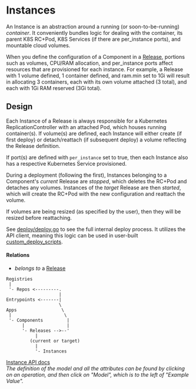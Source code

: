 # Instances

An Instance is an abstraction around a running (or soon-to-be-running)
_container_. It conveniently bundles logic for dealing with the container,
its parent K8S RC+Pod, K8S Services (if there are per_instance ports), and
mountable cloud volumes.

When you define the configuration of a Component in a [Release](releases.md),
portions such as volumes, CPU/RAM allocation, and per_instance ports affect
resources that are provisioned for each instance. For example, a Release with 1
volume defined, 1 container defined, and ram.min set to 1Gi will result in
allocating 3 containers, each with its own volume attached (3 total), and each
with 1Gi RAM reserved (3Gi total).

## Design

Each Instance of a Release is always responsible for a Kubernetes
ReplicationController with an attached Pod, which houses running container(s).
If volume(s) are defined, each Instance will either create (if first deploy) or
detach/reattach (if subsequent deploy) a volume reflecting the Release
definition.

If port(s) are defined with `per_instance` set to true, then each Instance also
has a respective Kubernetes Service provisioned.

During a deployment (following the first), Instances belonging to a Component's
_current_ Release are *stopped*, which deletes the RC+Pod and detaches any
volumes. Instances of the _target_ Release are then *started*, which will create
the RC+Pod with the new configuration and reattach the volume.

If volumes are being resized (as specified by the user), then they will be
resized before reattaching.

See [deploy/deploy.go](https://github.com/supergiant/supergiant/tree/master/deploy/deploy.go) to see the full internal deploy
process. It utilizes the API client, meaning this logic can be used in
user-built [custom_deploy_scripts](custom-deploy-scripts.md).

#### Relations

- _belongs to_ a [Release](releases.md)

```
Registries
 |
 '- Repos <---------.
                    |
Entrypoints <-------|
                    \
Apps                 \
 |                    \
 '- Components         |
      |                |
      '- Releases -->--'
           |
         (current or target)
           |
           '- Instances
```

[Instance API docs](http://supergiant-batman-364753107.us-east-1.elb.amazonaws.com:31590/docs/#/Instances)
<br>
_The definition of the model and all the attributes can be found by clicking on
an operation, and then click on "Model", which is to the left of "Example Value"._
